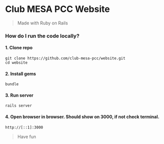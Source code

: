 # Club MESA PCC Website

> Made with Ruby on Rails

### How do I run the code locally?

#### 1. Clone repo

```
git clone https://github.com/club-mesa-pcc/website.git
cd website
```

#### 2. Install gems

```
bundle
```

#### 3. Run server

```
rails server
```

#### 4. Open browser in browser. Should show on 3000, if not check terminal.

```
http://[::1]:3000
```

> Have fun
